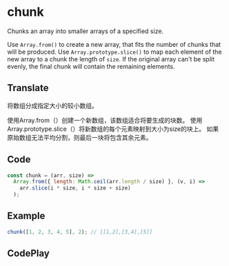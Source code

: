 # chunk

Chunks an array into smaller arrays of a specified size.

Use `Array.from()` to create a new array, that fits the number of chunks that will be produced.
Use `Array.prototype.slice()` to map each element of the new array to a chunk the length of `size`.
If the original array can't be split evenly, the final chunk will contain the remaining elements.

## Translate

将数组分成指定大小的较小数组。

使用Array.from（）创建一个新数组，该数组适合将要生成的块数。
使用Array.prototype.slice（）将新数组的每个元素映射到大小为size的块上。
如果原始数组无法平均分割，则最后一块将包含其余元素。

## Code

```js
const chunk = (arr, size) =>
  Array.from({ length: Math.ceil(arr.length / size) }, (v, i) =>
    arr.slice(i * size, i * size + size)
  );
```

## Example

```js
chunk([1, 2, 3, 4, 5], 2); // [[1,2],[3,4],[5]]
```

## CodePlay

<template>
  <code-play codeplay-id="" />
</template>
